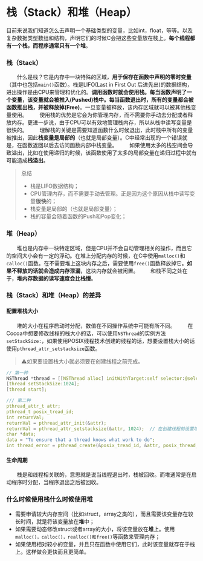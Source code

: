 # 栈（Stack）和堆（Heap）

​		目前来说我们知道怎么去声明一个基础类型的变量，比如int，float，等等。以及复杂数据类型数组和结构，声明它们的时候C会把这些变量放在栈上。**每个线程都有一个栈，而程序通常只有一个堆**。

### 栈（Stack）

  什么是栈？它是内存中一块特殊的区域，**用于保存在函数中声明的零时变量**（其中也包括`main()`函数）。栈是LIFO(Last in First Out 后进先出)的数据结构，进出操作是由CPU来管理和优化的。**调用函数时就会使用栈。**每当函数声明了一个变量，该变量就会被**推入(Pushed)**栈中。每当函数退出时，所有的变量都会被函数推出栈，并被**释放掉(Free)**。一旦变量被释放，该内存区域就可以被其他栈变量使用。
  使用栈的优势是它会为你管理内存，而不需要你手动去分配或者释放内存。更进一步说，由于CPU可以有效地管理栈内存，所以从栈中读写变量是很快的。
  理解栈的关键是需要知道函数什么时候退出，此时栈中所有的变量被推出，因此**栈变量是局部的**（也就是局部变量）。C中经常出现的一个错误就是，在函数返回以后去访问函数内部中栈变量。
  如果使用太多的栈空间会导致溢出，比如在使用递归的时候，该函数使用了太多的局部变量在递归过程中就有可能造成**栈溢出**。

> 总结
>
> - 栈是LIFO数据结构；
> - CPU管理内存，而不需要手动去管理。正是因为这个原因从栈中读写变量**很快**的；
> - 栈变量是局部的（也就是局部变量）；
> - 栈的容量会随着函数的Push和Pop变化；

### 堆（Heap）

  堆也是内存中一块特定区域，但是CPU并不会自动管理相关的操作，而且它的空间大小会有一定的浮动。在堆上分配内存的时候，在C中使用`malloc()`和`calloc()`函数。在不需要堆上这块内存之后，需要使用`free()`函数释放掉它。**如果不释放的话就会造成内存泄漏**，这块内存就会被闲置。
  和栈不同之处在于，**堆内存数据的读写速度会比栈慢**。

### 栈（Stack）和堆（Heap）的差异

#### 配置堆栈大小

  堆的大小在程序启动时分配，数值在不同操作系统中可能有所不同。
  在Cocoa中想要修改线程的栈大小的话，可以使用`NSThread`的实例方法`setStackSize:`，如果使用POSIX线程技术创建的线程的话，想要设置栈大小的话使用`pthread_attr_setstacksize`函数。

> ⚠️如果要设置栈大小就必须要在创建线程之前完成。

```c++
// 第一种
NSThread *thread = [[NSThread alloc] initWithTarget:self selector:@selector(backgroudMethod:) object:nil];
[thread setStackSize:1024];
[thread start];

/// 第二种
pthread_attr_t attr;
pthread_t posix_tread_id;
int returnVal;
returnVal = pthread_attr_init(&attr);
returnVal = pthread_attr_setstacksize(&attr, 1024);  // 在创建线程前设置堆栈大小
char *data;
data = "To ensure that a thread knows what work to do";
int thread_error = pthread_create(&posix_tread_id, &attr, posix_thread_mainroutine, data);
```

#### 生命周期

  栈是和线程相关联的，意思就是说当线程退出时，栈被回收。而堆通常是在启动程序时分配，当程序退出之后被回收。

### 什么时候使用栈什么时候使用堆

- 需要申请较大内存空间（比如struct，array之类的），而且需要该变量存在较长时间，就是将该变量放在**堆**中；
- 如果需要动态修改struct或者array的大小，将该变量放在**堆**上。使用`malloc()，calloc()，realloc()和free()`等函数来管理内存；
- 如果使用相对较小的变量，并且只在函数中使用它们，此时该变量就存在于栈上。这样做会更快而且更简单。

